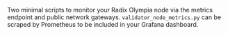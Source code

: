 Two minimal scripts to monitor your Radix Olympia node via the metrics endpoint and public network gateways. `validator_node_metrics.py` can be scraped by Prometheus to be included in your Grafana dashboard.